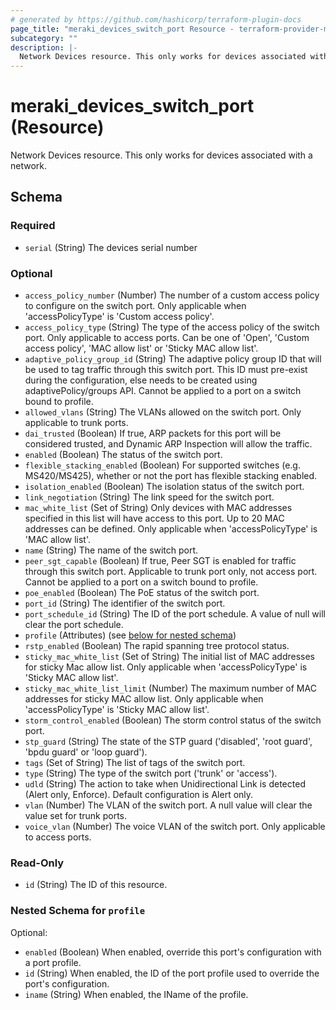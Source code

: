 ```yaml
---
# generated by https://github.com/hashicorp/terraform-plugin-docs
page_title: "meraki_devices_switch_port Resource - terraform-provider-meraki"
subcategory: ""
description: |-
  Network Devices resource. This only works for devices associated with a network.
---
```


# meraki_devices_switch_port (Resource)

Network Devices resource. This only works for devices associated with a network.



<!-- schema generated by tfplugindocs -->
## Schema

### Required

- `serial` (String) The devices serial number

### Optional

- `access_policy_number` (Number) The number of a custom access policy to configure on the switch port. Only applicable when 'accessPolicyType' is 'Custom access policy'.
- `access_policy_type` (String) The type of the access policy of the switch port. Only applicable to access ports. Can be one of 'Open', 'Custom access policy', 'MAC allow list' or 'Sticky MAC allow list'.
- `adaptive_policy_group_id` (String) The adaptive policy group ID that will be used to tag traffic through this switch port. This ID must pre-exist during the configuration, else needs to be created using adaptivePolicy/groups API. Cannot be applied to a port on a switch bound to profile.
- `allowed_vlans` (String) The VLANs allowed on the switch port. Only applicable to trunk ports.
- `dai_trusted` (Boolean) If true, ARP packets for this port will be considered trusted, and Dynamic ARP Inspection will allow the traffic.
- `enabled` (Boolean) The status of the switch port.
- `flexible_stacking_enabled` (Boolean) For supported switches (e.g. MS420/MS425), whether or not the port has flexible stacking enabled.
- `isolation_enabled` (Boolean) The isolation status of the switch port.
- `link_negotiation` (String) The link speed for the switch port.
- `mac_white_list` (Set of String) Only devices with MAC addresses specified in this list will have access to this port. Up to 20 MAC addresses can be defined. Only applicable when 'accessPolicyType' is 'MAC allow list'.
- `name` (String) The name of the switch port.
- `peer_sgt_capable` (Boolean) If true, Peer SGT is enabled for traffic through this switch port. Applicable to trunk port only, not access port. Cannot be applied to a port on a switch bound to profile.
- `poe_enabled` (Boolean) The PoE status of the switch port.
- `port_id` (String) The identifier of the switch port.
- `port_schedule_id` (String) The ID of the port schedule. A value of null will clear the port schedule.
- `profile` (Attributes) (see [below for nested schema](#nestedatt--profile))
- `rstp_enabled` (Boolean) The rapid spanning tree protocol status.
- `sticky_mac_white_list` (Set of String) The initial list of MAC addresses for sticky Mac allow list. Only applicable when 'accessPolicyType' is 'Sticky MAC allow list'.
- `sticky_mac_white_list_limit` (Number) The maximum number of MAC addresses for sticky MAC allow list. Only applicable when 'accessPolicyType' is 'Sticky MAC allow list'.
- `storm_control_enabled` (Boolean) The storm control status of the switch port.
- `stp_guard` (String) The state of the STP guard ('disabled', 'root guard', 'bpdu guard' or 'loop guard').
- `tags` (Set of String) The list of tags of the switch port.
- `type` (String) The type of the switch port ('trunk' or 'access').
- `udld` (String) The action to take when Unidirectional Link is detected (Alert only, Enforce). Default configuration is Alert only.
- `vlan` (Number) The VLAN of the switch port. A null value will clear the value set for trunk ports.
- `voice_vlan` (Number) The voice VLAN of the switch port. Only applicable to access ports.

### Read-Only

- `id` (String) The ID of this resource.

<a id="nestedatt--profile"></a>
### Nested Schema for `profile`

Optional:

- `enabled` (Boolean) When enabled, override this port's configuration with a port profile.
- `id` (String) When enabled, the ID of the port profile used to override the port's configuration.
- `iname` (String) When enabled, the IName of the profile.
